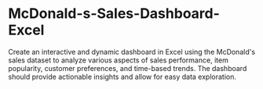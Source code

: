 # McDonald-s-Sales-Dashboard-Excel
Create an interactive and dynamic dashboard in Excel using the McDonald's sales dataset to analyze various aspects of sales performance, item popularity, customer preferences, and time-based trends. The dashboard should provide actionable insights and allow for easy data exploration.
